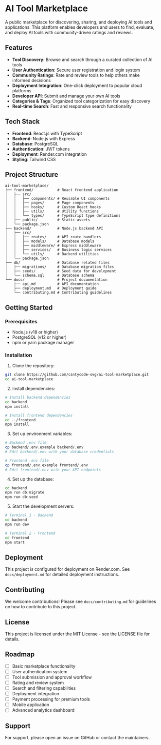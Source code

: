 # AI Tool Marketplace

A public marketplace for discovering, sharing, and deploying AI tools and applications. This platform enables developers and users to find, evaluate, and deploy AI tools with community-driven ratings and reviews.

## Features

- **Tool Discovery**: Browse and search through a curated collection of AI tools
- **User Authentication**: Secure user registration and login system
- **Community Ratings**: Rate and review tools to help others make informed decisions
- **Deployment Integration**: One-click deployment to popular cloud platforms
- **Developer API**: Submit and manage your own AI tools
- **Categories & Tags**: Organized tool categorization for easy discovery
- **Real-time Search**: Fast and responsive search functionality

## Tech Stack

- **Frontend**: React.js with TypeScript
- **Backend**: Node.js with Express
- **Database**: PostgreSQL
- **Authentication**: JWT tokens
- **Deployment**: Render.com integration
- **Styling**: Tailwind CSS

## Project Structure

```
ai-tool-marketplace/
├── frontend/           # React frontend application
│   ├── src/
│   │   ├── components/ # Reusable UI components
│   │   ├── pages/      # Page components
│   │   ├── hooks/      # Custom React hooks
│   │   ├── utils/      # Utility functions
│   │   └── types/      # TypeScript type definitions
│   ├── public/         # Static assets
│   └── package.json
├── backend/            # Node.js backend API
│   ├── src/
│   │   ├── routes/     # API route handlers
│   │   ├── models/     # Database models
│   │   ├── middleware/ # Express middleware
│   │   ├── services/   # Business logic services
│   │   └── utils/      # Backend utilities
│   └── package.json
├── db/                 # Database related files
│   ├── migrations/     # Database migration files
│   ├── seeds/          # Seed data for development
│   └── schema.sql      # Database schema
└── docs/               # Project documentation
    ├── api.md          # API documentation
    ├── deployment.md   # Deployment guide
    └── contributing.md # Contributing guidelines
```

## Getting Started

### Prerequisites

- Node.js (v18 or higher)
- PostgreSQL (v12 or higher)
- npm or yarn package manager

### Installation

1. Clone the repository:
```bash
git clone https://github.com/cantycode-svg/ai-tool-marketplace.git
cd ai-tool-marketplace
```

2. Install dependencies:
```bash
# Install backend dependencies
cd backend
npm install

# Install frontend dependencies
cd ../frontend
npm install
```

3. Set up environment variables:
```bash
# Backend .env file
cp backend/.env.example backend/.env
# Edit backend/.env with your database credentials

# Frontend .env file
cp frontend/.env.example frontend/.env
# Edit frontend/.env with your API endpoints
```

4. Set up the database:
```bash
cd backend
npm run db:migrate
npm run db:seed
```

5. Start the development servers:
```bash
# Terminal 1 - Backend
cd backend
npm run dev

# Terminal 2 - Frontend
cd frontend
npm start
```

## Deployment

This project is configured for deployment on Render.com. See `docs/deployment.md` for detailed deployment instructions.

## Contributing

We welcome contributions! Please see `docs/contributing.md` for guidelines on how to contribute to this project.

## License

This project is licensed under the MIT License - see the LICENSE file for details.

## Roadmap

- [ ] Basic marketplace functionality
- [ ] User authentication system
- [ ] Tool submission and approval workflow
- [ ] Rating and review system
- [ ] Search and filtering capabilities
- [ ] Deployment integration
- [ ] Payment processing for premium tools
- [ ] Mobile application
- [ ] Advanced analytics dashboard

## Support

For support, please open an issue on GitHub or contact the maintainers.
